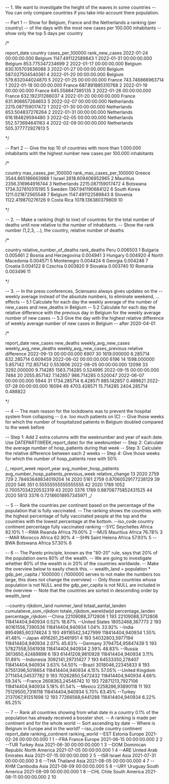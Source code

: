 -- 1. We want to investigate the height of the waves in some countries
-- You can only compare countries if you take into account there population.

-- Part 1
-- Show for Belgium, France and the Netherlands a ranking (per country)
-- of the days with the most new cases per 100.000 inhabitants
-- show only the top 5 days per country

/\*

report_date country cases_per_100000 rank_new_cases
2022-01-24 00:00:00.000 Belgium 1147.491122589843 1
2022-01-31 00:00:00.000 Belgium 853.775347234699 2
2022-01-17 00:00:00.000 Belgium 630.105703636088 3
2022-01-27 00:00:00.000 Belgium 587.027504540361 4
2022-01-20 00:00:00.000 Belgium 579.832044024870 5
2022-01-25 00:00:00.000 France 743.746866963714 1
2022-01-18 00:00:00.000 France 687.891885310768 2
2022-01-19 00:00:00.000 France 645.558847385135 3
2022-01-26 00:00:00.000 France 632.192311286037 4
2022-01-20 00:00:00.000 France 631.906657264653 5
2022-02-07 00:00:00.000 Netherlands 2215.087159017472 1
2022-01-30 00:00:00.000 Netherlands 653.504837276264 2
2022-01-31 00:00:00.000 Netherlands 616.184829594480 3
2022-02-05 00:00:00.000 Netherlands 552.573694641163 4
2022-02-09 00:00:00.000 Netherlands 505.377772927813 5

\*/

-- Part 2
-- Give the top 10 of countries with more than 1.000.000 inhabitants with the highest number new cases per 100.000 inhabitants

/\*

country max_cases_per_100000 rank_max_cases_per_100000
Greece 3544.865186663988 1
Israel 2618.609406952965 2
Mauritius 2356.316964916744 3
Netherlands 2215.087159017472 4
Botswana 1734.327810315195 5
Sweden 1367.941190684122 6
South Korea 1211.021872565548 7
Belgium 1147.491122589843 8
Slovenia 1122.419870276126 9
Costa Rica 1078.136380379809 10

\*/

-- 2.
-- Make a ranking (high to low) of countries for the total number of deaths until now relative to the number of inhabitants.
-- Show the rank number (1,2,3, ...), the country, relative number of deaths

/\*

country relative_number_of_deaths rank_deaths
Peru 0.006503 1
Bulgaria 0.005461 2
Bosnia and Herzegovina 0.004941 3
Hungary 0.004920 4
North Macedonia 0.004571 5
Montenegro 0.004424 6
Georgia 0.004246 7
Croatia 0.004122 8
Czechia 0.003820 9
Slovakia 0.003740 10
Romania 0.003496 11

\*/

-- 3.
-- In the press conferences, Sciensano always gives updates on the
-- weekly average instead of the absolute numbers, to eliminate weekend, ... effects
-- 5.1 Calculate for each day the weekly average of the number of new_cases and new_deaths in Belgium
-- 5.2 Calculate for each day the relative difference with the previous day in Belgium for the weekly average number of new cases
-- 5.3 Give the day with the highest relative difference of weekly average number of new cases in Belgium
-- after 2020-04-01

/\*

report_date new_cases new_deaths weekly_avg_new_cases weekly_avg_new_deaths weekly_avg_new_cases_previous relative difference
2022-09-13 00:00:00.000 6907 30 1619.000000 6.285714 632.285714 0.609459
2022-06-02 00:00:00.000 6196 14 1598.000000 5.857142 712.857142 0.553906
2022-08-05 00:00:00.000 12098 33 3292.000000 9.714285 1563.714285 0.524995
2022-09-15 00:00:00.000 7484 20 2055.857142 7.142857 986.714285 0.520047
2022-06-07 00:00:00.000 5944 31 1734.285714 6.428571 885.142857 0.489621
2022-07-28 00:00:00.000 16094 49 4703.428571 15.714285 2404.285714 0.488822

\*/

-- 4
-- The main reason for the lockdowns was to prevent the hospital system from collapsing
-- (i.e. too much patients on IC)
-- Give those weeks for which the number of hospitalized patients in Belgium doubled compared to the week before

-- Step 1: Add 2 extra columns with the weeknumber and year of each date. Use DATEPART(WEEK,report_date) for the weeknumber
-- Step 2: Calculate the average number of hosp_patients during that week
-- Step 3: Calculate the relative difference between each 2 weeks
-- Step 4: Give those weeks for which the number of hosp_patients rose with 50%

/_
report_week report_year avg_number_hosp_patients avg_number_hosp_patients_previous_week relative_change
13 2020 2759 729 2.78463648834019204
14 2020 5161 2759 0.87060529177238129
39 2020 546 351 0.55555555555555555
42 2020 1789 1052 0.70057034220532319
43 2020 3376 1789 0.88708775852431525
44 2020 5813 3376 0.72186018957345971
_/

-- 5
-- Rank the countries per continent based on the percentage of the population that is fully vaccinated.
-- The ranking shows the countries with the highest percentage of fully vaccinated people at the top and the countries with the lowest percentage at the bottom.
--iso_code country continent percentage fully vaccinated ranking
--SYC Seychelles Africa 82.10% 1
--RWA Rwanda Africa 79.00% 2
--MUS Mauritius Africa 76.78% 3
--MAR Morocco Africa 62.90% 4
--SHN Saint Helena Africa 57.93% 5
--BWA Botswana Africa 57.30% 6

-- 6
-- The Pareto principle, known as the "80-20" rule, says that 20% of the population owns 80% of the wealth.
-- We are going to investigate whether 80% of the wealth is in 20% of the countries worldwide.
-- Make the overview below to easily check this.
-- wealth_land = population \* gdp_per_capita / 1000000 ( /1000000 serves to not make the numbers too large, this does not change the overview)
-- Only those countries whose population is not NULL and the gdp_per_capita is not NULL are included in the overview
-- Note that the countries are sorted in descending order by wealth_land

--country rijkdom_land nummer_land totaal_aantal_landen cumulatieve_som_rijkdom totale_rijkdom_wereldwijd percentage_landen percentage_rijkdom
--China 22109088,3712806 1 193 22109088,3712806 118414404,940934 0.52% 18.67%
--United States 18052468,367773 2 193 40161556,7390536 118414404,940934 1.04% 33.92%
--India 8954985,60374624 3 193 49116542,3427999 118414404,940934 1.55% 41.48%
--Japan 4916261,25491951 4 193 54032803,5977194 118414404,940934 2.07% 45.63%
--Germany 3794754,95847439 5 193 57827558,5561938 118414404,940934 2.59% 48.83%
--Russia 3613650,42489899 6 193 61441208,9810928 118414404,940934 3.11% 51.89%
--Indonesia 3092141,29731427 7 193 64533350,278407 118414404,940934 3.63% 54.50%
--Brazil 3018046,22345833 8 193 67551396,5018654 118414404,940934 4.15% 57.05%
--United Kingdom 2711454,04537782 9 193 70262850,5472432 118414404,940934 4.66% 59.34%
--France 2608363,24546742 10 193 72871213,7927106 118414404,940934 5.18% 61.54%
--Mexico 2258286,93890118 11 193 75129500,7316118 118414404,940934 5.70% 63.45%
--Turkey 2137067,91251698 12 193 77266568,6441288 118414404,940934 6.22% 65.25%

-- 7
-- Rank all countries showing from what date in a country 0.1% of the population has already received a booster shot.
-- A ranking is made per continent and for the whole world
-- Sort ascending by date
-- Where is Belgium in Europe and in the world?
--iso_code country continent report_date ranking_continent ranking_world
--EST Estonia Europe 2021-02-26 00:00:00.000 1 1
--FRA France Europe 2021-06-15 00:00:00.000 2 2
--TUR Turkey Asia 2021-06-30 00:00:00.000 1 3
--DOM Dominican Republic North America 2021-07-05 00:00:00.000 1 4
--ARE United Arab Emirates Asia 2021-07-15 00:00:00.000 2 5
--ISR Israel Asia 2021-07-31 00:00:00.000 3 6
--THA Thailand Asia 2021-08-05 00:00:00.000 4 7
--KHM Cambodia Asia 2021-08-09 00:00:00.000 5 8
--URY Uruguay South America 2021-08-09 00:00:00.000 1 8
--CHL Chile South America 2021-08-11 00:00:00.000 2 10
